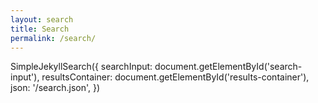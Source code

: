 ```yaml
---
layout: search
title: Search
permalink: /search/
---
```

<!-- Script pointing to jekyll-search.js -->
<script src="{{ site.baseurl }}/search.js" type="text/javascript"></script>

SimpleJekyllSearch({
  searchInput: document.getElementById('search-input'),
  resultsContainer: document.getElementById('results-container'),
  json: '/search.json',
})
